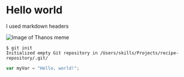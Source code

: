 # Hello world
I used markdown headers

![Image of Thanos meme](https://images3.memedroid.com/images/UPLOADED1/5d4ab72485def.jpeg)

```
$ git init
Initialized empty Git repository in /Users/skills/Projects/recipe-repository/.git/
```

``` javascript
var myVar = "Hello, world!";
```
